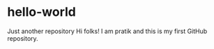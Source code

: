 # hello-world
Just another repository
Hi folks!
I am pratik and this is my first GitHub repository.
